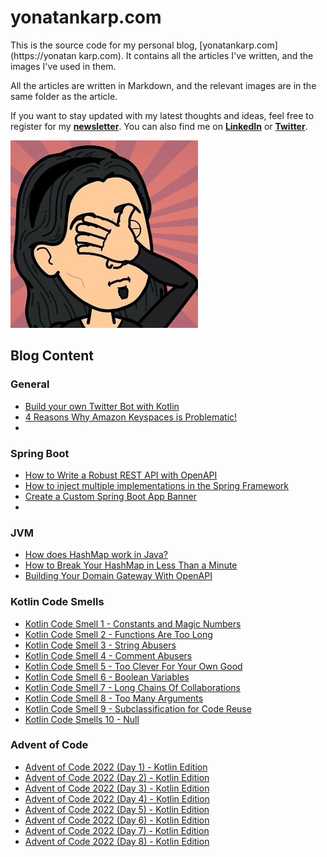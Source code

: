 # yonatankarp.com

This is the source code for my personal blog, [yonatankarp.com](https://yonatan
karp.com).
It contains all the articles I've written, and the images I've used in them.

All the articles are written in Markdown, and the relevant images are in the
same folder as the article.

If you want to stay updated with my latest thoughts and ideas, feel free to
register for my [**newsletter**](https://yonatankarp.com/newsletter). You can
also find me on [**LinkedIn**](https://www.linkedin.com/in/yonatankarp/) or
[**Twitter**](https://twitter.com/yonatan_karp).


![logo](logo.jpeg)

## Blog Content

### General

 - [Build your own Twitter Bot with Kotlin](001-build-your-own-twitter-bot-with-kotlin)
 - [4 Reasons Why Amazon Keyspaces is Problematic!](003-4-reasons-why-amazon-keyspaces-is-problematic.md)
 - 

### Spring Boot

- [How to Write a Robust REST API with OpenAPI](002-how-to-write-a-robust-rest-api-with-openapi.md)
- [How to inject multiple implementations in the Spring Framework](004-how-to-inject-multiple-implementations-in-the-spring-framework.md)
- [Create a Custom Spring Boot App Banner](011-create-a-custom-spring-boot-app-banner.md)
- 

### JVM

- [How does HashMap work in Java?](008-how-does-hashmap-work-in-java.md)
- [How to Break Your HashMap in Less Than a Minute](014-how-to-break-your-hashmap-in-less-than-a-minute.md)
- [Building Your Domain Gateway With OpenAPI](025-building-your-domain-gateway-with-openapi.md)

### Kotlin Code Smells

- [Kotlin Code Smell 1 - Constants and Magic Numbers](005-kotlin-code-smell-1-constants-and-magic-numbers.md)
- [Kotlin Code Smell 2 - Functions Are Too Long](006-kotlin-code-smell-2-functions-are-too-long.md)
- [Kotlin Code Smell 3 - String Abusers](010-kotlin-code-smell-3-string-abusers.md)
- [Kotlin Code Smell 4 - Comment Abusers](012-kotlin-code-smell-4-comment-abusers.md)
- [Kotlin Code Smell 5 - Too Clever For Your Own Good](013-kotlin-code-smell-5-too-clever-for-your-own-good.md)
- [Kotlin Code Smell 6 - Boolean Variables](017-kotlin-code-smell-6-boolean-variables.md)
- [Kotlin Code Smell 7 - Long Chains Of Collaborations](021-kotlin-code-smell-7-long-chains-of-collaborations.md)
- [Kotlin Code Smell 8 - Too Many Arguments](022-kotlin-code-smell-8-too-many-arguments.md)
- [Kotlin Code Smell 9 - Subclassification for Code Reuse](024-kotlin-code-smell-9-subclassification-for-code-reuse.md)
- [Kotlin Code Smells 10 - Null](026-kotlin-code-smells-10-null.md)

### Advent of Code
- [Advent of Code 2022 (Day 1) - Kotlin Edition](007-advent-of-code-2022-day-1-kotlin-edition.md)
- [Advent of Code 2022 (Day 2) - Kotlin Edition](009-advent-of-code-2022-day-2-kotlin-edition.md)
- [Advent of Code 2022 (Day 3) - Kotlin Edition](015-advent-of-code-2022-day-3-kotlin-edition.md)
- [Advent of Code 2022 (Day 4) - Kotlin Edition](016-advent-of-code-2022-day-4-kotlin-edition.md)
- [Advent of Code 2022 (Day 5) - Kotlin Edition](018-advent-of-code-2022-day-5-kotlin-edition.md)
- [Advent of Code 2022 (Day 6) - Kotlin Edition](019-advent-of-code-2022-day-6-kotlin-edition.md)
- [Advent of Code 2022 (Day 7) - Kotlin Edition](020-advent-of-code-2022-day-7-kotlin-edition.md)
- [Advent of Code 2022 (Day 8) - Kotlin Edition](023-advent-of-code-2022-day-8-kotlin-edition.md)
